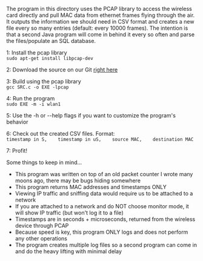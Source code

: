 The program in this directory uses the PCAP library to access the wireless card directly and pull MAC data from ethernet frames flying through the air.  It outputs the information we should need in CSV format and creates a new file every so many entries (default: every 10000 frames).  The intention is that a second Java program will come in behind it every so often and parse the files/populate an SQL database.

1: Install the pcap library  
`sudo apt-get install libpcap-dev`  

2: Download the source on our Git [right here](https://github.com/CourseReps/ECEN489-Spring2015/blob/master/Project1/Team2/PromiscuousBox/8.wireless_mac_sniffing.c)  

3: Build using the pcap library  
`gcc SRC.c -o EXE -lpcap`  

4: Run the program  
`sudo EXE -m -i wlan1`  

5: Use the -h or --help flags if you want to customize the program's behavior

6: Check out the created CSV files.  Format:  
`timestamp in S,    timestamp in uS,    source MAC,    destination MAC`

7: Profit!

Some things to keep in mind...
* This program was written on top of an old packet counter I wrote many moons ago, there may be bugs hiding somewhere
* This program returns MAC addresses and timestamps ONLY  
* Viewing IP traffic and sniffing data would require us to be attached to a network  
* If you are attached to a network and do NOT choose monitor mode, it will show IP traffic (but won't log it to a file)  
* Timestamps are in seconds + microseconds, returned from the wireless device through PCAP  
* Because speed is key, this program ONLY logs and does not perform any other operations
* The program creates multiple log files so a second program can come in and do the heavy lifting with minimal delay
